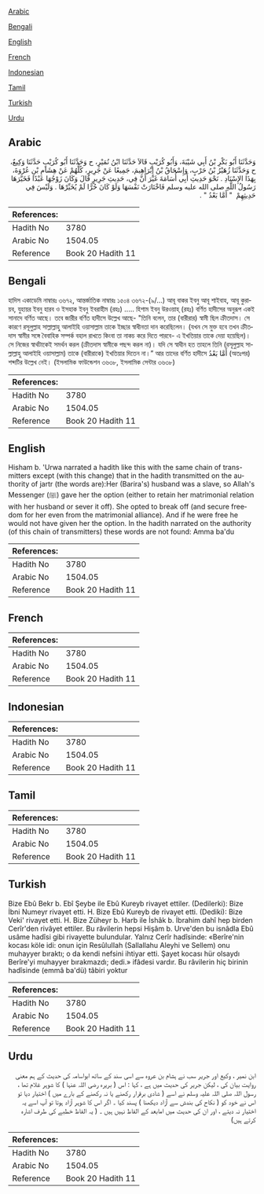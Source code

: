 [Arabic](#arabic)

[Bengali](#bengali)

[English](#english)

[French](#french)

[Indonesian](#indonesian)

[Tamil](#tamil)

[Turkish](#turkish)

[Urdu](#urdu)

## Arabic


<div dir="rtl" lang="ar" style={{fontSize:'larger',backgroundColor:'#f8f9fa',padding:20}}>
وَحَدَّثَنَا أَبُو بَكْرِ بْنُ أَبِي شَيْبَةَ، وَأَبُو كُرَيْبٍ قَالاَ حَدَّثَنَا ابْنُ نُمَيْرٍ، ح وَحَدَّثَنَا أَبُو كُرَيْبٍ حَدَّثَنَا وَكِيعٌ، ح وَحَدَّثَنَا زُهَيْرُ بْنُ حَرْبٍ، وَإِسْحَاقُ بْنُ إِبْرَاهِيمَ، جَمِيعًا عَنْ جَرِيرٍ، كُلُّهُمْ عَنْ هِشَامِ بْنِ عُرْوَةَ، بِهَذَا الإِسْنَادِ ‏.‏ نَحْوَ حَدِيثِ أَبِي أُسَامَةَ غَيْرَ أَنَّ فِي، حَدِيثِ جَرِيرٍ قَالَ وَكَانَ زَوْجُهَا عَبْدًا فَخَيَّرَهَا رَسُولُ اللَّهِ صلى الله عليه وسلم فَاخْتَارَتْ نَفْسَهَا وَلَوْ كَانَ حُرًّا لَمْ يُخَيِّرْهَا ‏.‏ وَلَيْسَ فِي حَدِيثِهِمْ ‏ "‏ أَمَّا بَعْدُ ‏"‏ ‏.‏
</div>
<div style={{backgroundColor:'#f8f9fa',padding:20, marginBottom: 10}}><table> <thead> <tr> <th>References:</th> <th></th> </tr> </thead> <tbody><tr><td>Hadith No</td><td>3780</td></tr><tr><td>Arabic No</td><td>1504.05</td></tr><tr><td>Reference</td><td>Book 20 Hadith 11</td></tr></tbody></table></div>

## Bengali


<div dir="ltr" lang="bn" style={{fontSize:'larger',backgroundColor:'#f8f9fa',padding:20}}>
হাদিস একাডেমি নাম্বারঃ ৩৬৭২, আন্তর্জাতিক নাম্বারঃ ১৫০৪ ৩৬৭২-(৯/...) আবূ বাকর ইবনু আবূ শাইবাহ, আবূ কুরায়ব, যুহায়র ইবনু হারব ও ইসহাক ইবনু ইবরাহীম (রহঃ) ..... হিশাম ইবনু উরওয়াহ্ (রহঃ) বর্ণিত হাদীসের অনুরূপ একই সানাদে বর্ণিত আছে। তবে জারীর বর্ণিত হাদীসে উল্লেখ আছে- "তিনি বলেন, তার (বারীরার) স্বামী ছিল ক্রীতদাস। সে কারণে রসূলুল্লাহ সাল্লাল্লাহু আলাইহি ওয়াসাল্লাম তাকে ইচ্ছার স্বাধীনতা দান করেছিলেন। (যখন সে মুক্ত হবে তখন ক্রীতদাস স্বামীর সঙ্গে বৈবাহিক সম্পর্ক বহাল রাখতে কিংবা তা নাকচ করে দিতে পারবে- এ ইখতিয়ার তাকে দেয়া হয়েছিল)। সে নিজের স্বার্থটাকেই সমর্থন করল (ক্রীতদাস স্বামীকে পছন্দ করল না)। যদি সে স্বাধীন হত তাহলে তিনি (রসূলুল্লাহ সাল্লাল্লাহু আলাইহি ওয়াসাল্লাম) তাকে (বারীরাকে) ইখতিয়ার দিতেন না।” আর তাদের বর্ণিত হাদীসে أَمَّا بَعْدُ (অতঃপর) শব্দটির উল্লেখ নেই। (ইসলামিক ফাউন্ডেশন ৩৬৩৮, ইসলামিক সেন্টার ৩৬৩৮)
</div>
<div style={{backgroundColor:'#f8f9fa',padding:20, marginBottom: 10}}><table> <thead> <tr> <th>References:</th> <th></th> </tr> </thead> <tbody><tr><td>Hadith No</td><td>3780</td></tr><tr><td>Arabic No</td><td>1504.05</td></tr><tr><td>Reference</td><td>Book 20 Hadith 11</td></tr></tbody></table></div>

## English


<div dir="ltr" lang="en" style={{fontSize:'larger',backgroundColor:'#f8f9fa',padding:20}}>
Hisham b. 'Urwa narrated a hadith like this with the same chain of trans- mitters except (with this change) that in the hadith transmitted on the authority of jartr (the words are):Her (Barira's) husband was a slave, so Allah's Messenger (ﷺ) gave her the option (either to retain her matrimonial relation with her husband or sever it off). She opted to break off (and secure freedom for her even from the matrimonial alliance). And if he were free he would not have given her the option. In the hadith narrated on the authority (of this chain of transmitters) these words are not found: Amma ba'du
</div>
<div style={{backgroundColor:'#f8f9fa',padding:20, marginBottom: 10}}><table> <thead> <tr> <th>References:</th> <th></th> </tr> </thead> <tbody><tr><td>Hadith No</td><td>3780</td></tr><tr><td>Arabic No</td><td>1504.05</td></tr><tr><td>Reference</td><td>Book 20 Hadith 11</td></tr></tbody></table></div>

## French


<div dir="ltr" lang="fr" style={{fontSize:'larger',backgroundColor:'#f8f9fa',padding:20}}>

</div>
<div style={{backgroundColor:'#f8f9fa',padding:20, marginBottom: 10}}><table> <thead> <tr> <th>References:</th> <th></th> </tr> </thead> <tbody><tr><td>Hadith No</td><td>3780</td></tr><tr><td>Arabic No</td><td>1504.05</td></tr><tr><td>Reference</td><td>Book 20 Hadith 11</td></tr></tbody></table></div>

## Indonesian


<div dir="ltr" lang="id" style={{fontSize:'larger',backgroundColor:'#f8f9fa',padding:20}}>

</div>
<div style={{backgroundColor:'#f8f9fa',padding:20, marginBottom: 10}}><table> <thead> <tr> <th>References:</th> <th></th> </tr> </thead> <tbody><tr><td>Hadith No</td><td>3780</td></tr><tr><td>Arabic No</td><td>1504.05</td></tr><tr><td>Reference</td><td>Book 20 Hadith 11</td></tr></tbody></table></div>

## Tamil


<div dir="ltr" lang="ta" style={{fontSize:'larger',backgroundColor:'#f8f9fa',padding:20}}>

</div>
<div style={{backgroundColor:'#f8f9fa',padding:20, marginBottom: 10}}><table> <thead> <tr> <th>References:</th> <th></th> </tr> </thead> <tbody><tr><td>Hadith No</td><td>3780</td></tr><tr><td>Arabic No</td><td>1504.05</td></tr><tr><td>Reference</td><td>Book 20 Hadith 11</td></tr></tbody></table></div>

## Turkish


<div dir="ltr" lang="tr" style={{fontSize:'larger',backgroundColor:'#f8f9fa',padding:20}}>
Bize Ebû Bekr b. Ebî Şeybe ile Ebû Kureyb rivayet ettiler. (Dedilerki): Bize İbni Numeyr rivayet etti. H. Bize Ebû Kureyb de rivayet etti. (Dediki): Bize Veki' rivayet etti. H. Bize Züheyr b. Harb ile İshâk b. İbrahim dahî hep birden Cerîr'den rivâyet ettiler. Bu râvilerin hepsi Hişâm b. Urve'den bu isnâdla Ebû usâme hadîsi gibi rivayette bulundular. Yalnız Cerîr hadîsinde: «Berîre'nin kocası köle idi: onun için ResûluIIah (Sallallahu Aleyhi ve Sellem) onu muhayyer bıraktı; o da kendi nefsini ihtiyar etti. Şayet kocası hür olsaydı Berîre'yi muhayyer bırakmazdı; dedi.» ifâdesi vardır. Bu râvilerin hiç birinin hadîsinde (emmâ ba'dü) tâbiri yoktur
</div>
<div style={{backgroundColor:'#f8f9fa',padding:20, marginBottom: 10}}><table> <thead> <tr> <th>References:</th> <th></th> </tr> </thead> <tbody><tr><td>Hadith No</td><td>3780</td></tr><tr><td>Arabic No</td><td>1504.05</td></tr><tr><td>Reference</td><td>Book 20 Hadith 11</td></tr></tbody></table></div>

## Urdu


<div dir="rtl" lang="ur" style={{fontSize:'larger',backgroundColor:'#f8f9fa',padding:20}}>
ابن نمیر ، وکیع اور جریر سب نے ہشام بن عروہ سے اسی سند کے ساتھ ابواسامہ کی حدیث کے ہم معنی روایت بیان کی ، لیکن جریر کی حدیث میں ہے ، کہا : اس ( بریرہ رضی اللہ عنہا ) کا شوہر غلام تھا ، رسول اللہ صلی اللہ علیہ وسلم نے اسے ( شادی برقرار رکھنے یا نہ رکھنے کے بارے میں ) اختیار دیا تو اس نے خود کو ( نکاح کی بندش سے آزاد دیکھنا ) پسند کیا ۔ اگر اس کا شوہر آزاد ہوتا تو آپ اسے یہ اختیار نہ دیتے ، اور ان کی حدیث میں امابعد کے الفاظ نہیں ہیں ۔ ( یہ الفاظ خطبے کی طرف اشارہ کرتے ہیں)
</div>
<div style={{backgroundColor:'#f8f9fa',padding:20, marginBottom: 10}}><table> <thead> <tr> <th>References:</th> <th></th> </tr> </thead> <tbody><tr><td>Hadith No</td><td>3780</td></tr><tr><td>Arabic No</td><td>1504.05</td></tr><tr><td>Reference</td><td>Book 20 Hadith 11</td></tr></tbody></table></div>